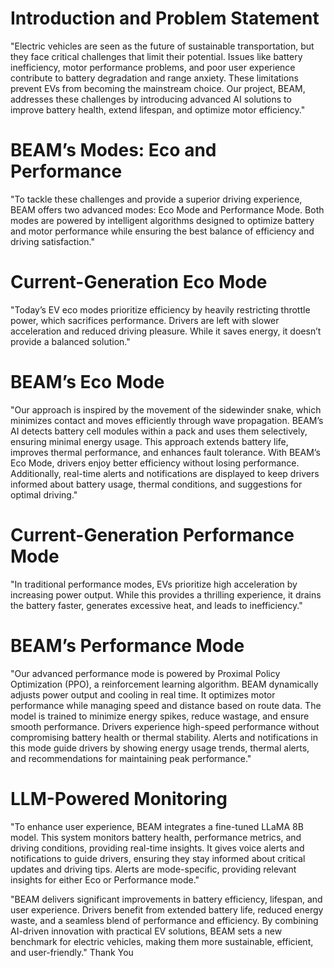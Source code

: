 # Introduction and Problem Statement

"Electric vehicles are seen as the future of sustainable transportation, but they face critical challenges that limit their potential. Issues like battery inefficiency, motor performance problems, and poor user experience contribute to battery degradation and range anxiety. These limitations prevent EVs from becoming the mainstream choice. Our project, BEAM, addresses these challenges by introducing advanced AI solutions to improve battery health, extend lifespan, and optimize motor efficiency."

# BEAM’s Modes: Eco and Performance

"To tackle these challenges and provide a superior driving experience, BEAM offers two advanced modes: Eco Mode and Performance Mode. Both modes are powered by intelligent algorithms designed to optimize battery and motor performance while ensuring the best balance of efficiency and driving satisfaction."

# Current-Generation Eco Mode

"Today’s EV eco modes prioritize efficiency by heavily restricting throttle power, which sacrifices performance. Drivers are left with slower acceleration and reduced driving pleasure. While it saves energy, it doesn’t provide a balanced solution."

# BEAM’s Eco Mode

"Our approach is inspired by the movement of the sidewinder snake, which minimizes contact and moves efficiently through wave propagation. BEAM’s AI detects battery cell modules within a pack and uses them selectively, ensuring minimal energy usage. This approach extends battery life, improves thermal performance, and enhances fault tolerance. With BEAM’s Eco Mode, drivers enjoy better efficiency without losing performance. Additionally, real-time alerts and notifications are displayed to keep drivers informed about battery usage, thermal conditions, and suggestions for optimal driving."

# Current-Generation Performance Mode

"In traditional performance modes, EVs prioritize high acceleration by increasing power output. While this provides a thrilling experience, it drains the battery faster, generates excessive heat, and leads to inefficiency."

# BEAM’s Performance Mode

"Our advanced performance mode is powered by Proximal Policy Optimization (PPO), a reinforcement learning algorithm. BEAM dynamically adjusts power output and cooling in real time. It optimizes motor performance while managing speed and distance based on route data. The model is trained to minimize energy spikes, reduce wastage, and ensure smooth performance. Drivers experience high-speed performance without compromising battery health or thermal stability. Alerts and notifications in this mode guide drivers by showing energy usage trends, thermal alerts, and recommendations for maintaining peak performance."

# LLM-Powered Monitoring

"To enhance user experience, BEAM integrates a fine-tuned LLaMA 8B model. This system monitors battery health, performance metrics, and driving conditions, providing real-time insights. It gives voice alerts and notifications to guide drivers, ensuring they stay informed about critical updates and driving tips. Alerts are mode-specific, providing relevant insights for either Eco or Performance mode."

"BEAM delivers significant improvements in battery efficiency, lifespan, and user experience. Drivers benefit from extended battery life, reduced energy waste, and a seamless blend of performance and efficiency. By combining AI-driven innovation with practical EV solutions, BEAM sets a new benchmark for electric vehicles, making them more sustainable, efficient, and user-friendly."
Thank You


